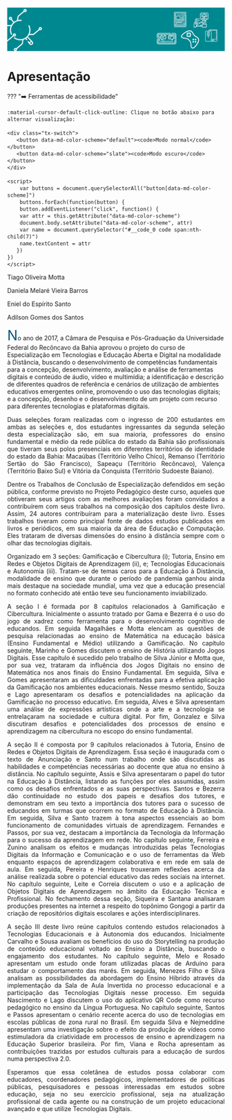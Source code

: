 


<style>
p.combinado:first-letter { 
	color: #00587A; 
	font-size:xx-large; 
}
</style>

![Legenda](imagens/capitulo.svg)

# **Apresentação**

??? "➡️ Ferramentas de acessibilidade"

    :material-cursor-default-click-outline: Clique no botão abaixo para alternar visualização:

    <div class="tx-switch">
       <button data-md-color-scheme="default"><code>Modo normal</code></button>
       <button data-md-color-scheme="slate"><code>Modo escuro</code></button>
    </div>

    <script>
        var buttons = document.querySelectorAll("button[data-md-color-scheme]")
        buttons.forEach(function(button) {
        button.addEventListener("click", function() {
        var attr = this.getAttribute("data-md-color-scheme")
        document.body.setAttribute("data-md-color-scheme", attr)
        var name = document.querySelector("#__code_0 code span:nth-child(7)")
        name.textContent = attr
       })
    })
    </script>


<p style="text-align: right;">

Tiago Oliveira Motta<br> 

Daniela Melaré Vieira Barros<br>

Eniel do Espírito Santo<br>

Adilson Gomes dos Santos

</p> 


<p style="text-align: justify;">
<p class="combinado">No ano de 2017, a Câmara de Pesquisa e
Pós-Graduação da Universidade Federal do Recôncavo da Bahia aprovou o
projeto do curso de Especialização em Tecnologias e Educação Aberta e
Digital na modalidade à Distância, buscando o desenvolvimento de
competências fundamentais para a concepção, desenvolvimento, avaliação e
análise de ferramentas digitais e conteúdo de áudio, vídeo e multimídia;
a identificação e descrição de diferentes quadros de referência e
cenários de utilização de ambientes educativos emergentes online,
promovendo o uso das tecnologias digitais; e a concepção, desenho e o
desenvolvimento de um projeto com recurso para diferentes tecnologias e
plataformas digitais.
</p>
</p>

<p style="text-align: justify;">
Duas seleções foram realizadas com o ingresso de 200 estudantes em ambas
as seleções e, dos estudantes ingressantes da segunda seleção desta
especialização são, em sua maioria, professores do ensino fundamental e
médio da rede pública do estado da Bahia são profissionais que tiveram
seus polos presenciais em diferentes territórios de identidade do estado
da Bahia: Macaúbas (Território Velho Chico), Remanso (Território Sertão
do São Francisco), Sapeaçu (Território Recôncavo), Valença (Território
Baixo Sul) e Vitória da Conquista (Território Sudoeste Baiano).</p>

<p style="text-align: justify;">
Dentre os Trabalhos de Conclusão de Especialização defendidos em seção
pública, conforme previsto no Projeto Pedagógico deste curso, aqueles
que obtiveram seus artigos com as melhores avaliações foram convidados a
contribuírem com seus trabalhos na composição dos capítulos deste livro.
Assim, 24 autores contribuíram para a materialização deste livro. Esses
trabalhos tiveram como principal fonte de dados estudos publicados em
livros e periódicos, em sua maioria da área de Educação e Computação.
Eles trataram de diversas dimensões do ensino à distância sempre com o
olhar das tecnologias digitais.</p>

<p style="text-align: justify;">
Organizado em 3 seções: Gamificação e Cibercultura (i); Tutoria, Ensino
em Redes e Objetos Digitais de Aprendizagem (ii), e; Tecnologias
Educacionais e Autonomia (iii). Tratam-se de temas caros para a Educação
à Distância, modalidade de ensino que durante o período de pandemia
ganhou ainda mais destaque na sociedade mundial, uma vez que a educação
presencial no formato conhecido até então teve seu funcionamento
inviabilizado.</p>

<p style="text-align: justify;">
A seção I é formada por 8 capítulos relacionados à Gamificação e
Cibercultura. Inicialmente o assunto tratado por Gama e Bezerra é o uso
do jogo de xadrez como ferramenta para o desenvolvimento cognitivo de
educandos. Em seguida Magalhães e Motta elencam as questões de pesquisa
relacionadas ao ensino de Matemática na educação básica (Ensino
Fundamental e Médio) utilizando a Gamificação. No capítulo seguinte,
Marinho e Gomes discutem o ensino de História utilizando Jogos Digitais.
Esse capítulo é sucedido pelo trabalho de Silva Júnior e Motta que, por
sua vez, trataram da influência dos Jogos Digitais no ensino de
Matemática nos anos finais do Ensino Fundamental. Em seguida, Silva e
Gomes apresentaram as dificuldades enfrentadas para a efetiva aplicação
da Gamificação nos ambientes educacionais. Nesse mesmo sentido, Souza e
Lago apresentaram os desafios e potencialidades na aplicação da
Gamificação no processo educativo. Em seguida, Alves e Silva apresentam
uma análise de expressões artísticas onde a arte e a tecnologia se
entrelaçaram na sociedade e cultura digital. Por fim, Gonzalez e Silva
discutiram desafios e potencialidades dos processos de ensino e
aprendizagem na cibercultura no escopo do ensino fundamental.</p>

<p style="text-align: justify;">
A seção II é composta por 9 capítulos relacionados à Tutoria, Ensino de
Redes e Objetos Digitais de Aprendizagem. Essa seção é inaugurada com o
texto de Anunciação e Santo num trabalho onde são discutidas as
habilidades e competências necessárias ao docente que atua no ensino à
distância. No capítulo seguinte, Assis e Silva apresentaram o papel do
tutor na Educação à Distância, listando as funções por eles assumidas,
assim como os desafios enfrentados e as suas perspectivas. Santos e
Bezerra dão continuidade no estudo dos papeis e desafios dos tutores, e
demonstram em seu texto a importância dos tutores para o sucesso de
educandos em turmas que ocorrem no formato de Educação à Distância. Em
seguida, Silva e Santo trazem à tona aspectos essenciais ao bom
funcionamento de comunidades virtuais de aprendizagem. Fernandes e
Passos, por sua vez, destacam a importância da Tecnologia da Informação
para o sucesso da aprendizagem em rede. No capítulo seguinte, Ferreira e
Zunino analisam os efeitos e mudanças introduzidas pelas Tecnologias
Digitais da Informação e Comunicação e o uso de ferramentas da Web
enquanto espaços de aprendizagem colaborativa e em rede em sala de aula.
Em seguida, Pereira e Henriques trouxeram reflexões acerca da análise
realizada sobre o potencial educativo das redes sociais na internet. No
capítulo seguinte, Leite e Correia discutem o uso e a aplicação de
Objetos Digitais de Aprendizagem no âmbito da Educação Técnica e
Profissional. No fechamento dessa seção, Siqueira e Santana analisaram
produções presentes na internet a respeito do topônimo Gongogi a partir
da criação de repositórios digitais escolares e ações
interdisciplinares.</p>

<p style="text-align: justify;">
A seção III deste livro reúne capítulos contendo estudos relacionados à
Tecnologias Educacionais e à Autonomia dos educandos. Inicialmente
Carvalho e Sousa avaliam os benefícios do uso do Storytelling na
produção de conteúdo educacional voltado ao Ensino a Distância, buscando
o engajamento dos estudantes. No capítulo seguinte, Melo e Rosado
apresentam um estudo onde foram utilizadas placas de Arduíno para
estudar o comportamento das marés. Em seguida, Menezes Filho e Silva
analisam as possibilidades da abordagem do Ensino Híbrido através da
implementação da Sala de Aula Invertida no processo educacional e a
participação das Tecnologias Digitais nesse processo. Em seguida
Nascimento e Lago discutem o uso do aplicativo QR Code como recurso
pedagógico no ensino da Língua Portuguesa. No capítulo seguinte, Santos
e Passos apresentam o cenário recente acerca do uso de tecnologias em
escolas públicas de zona rural no Brasil. Em seguida Silva e Nejmeddine
apresentam uma investigação sobre o efeito da produção de vídeos como
estimuladora da criatividade em processos de ensino e aprendizagem na
Educação Superior brasileira. Por fim, Viana e Rocha apresentam as
contribuições trazidas por estudos culturais para a educação de surdos
numa perspectiva 2.0.</p>

<p style="text-align: justify;">
Esperamos que essa coletânea de estudos possa colaborar com educadores,
coordenadores pedagógicos, implementadores de políticas públicas,
pesquisadores e pessoas interessadas em estudos sobre educação, seja no
seu exercício profissional, seja na atualização profissional de cada
agente ou na construção de um projeto educacional avançado e que utilize
Tecnologias Digitais.</p>

